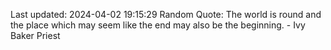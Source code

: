 Last updated: 2024-04-02 19:15:29
Random Quote: The world is round and the place which may seem like the end may also be the beginning. - Ivy Baker Priest
